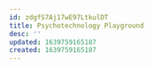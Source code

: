 ```yaml
---
id: zdgfS7Aj17wE97LtkulDT
title: Psychotechnology Playground
desc: ''
updated: 1639759165187
created: 1639759165187
---
```



